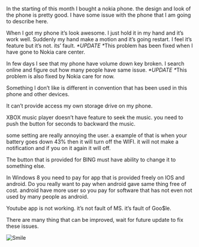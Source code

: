 <p>In the starting of this month I bought a nokia phone. the design and look of the phone is pretty good. I have some issue with the phone that I am going to describe here.</p>

<p>When I got my phone it’s look awesome. I just hold it in my hand and it’s work well. Suddenly my hand make a motion and it’s going restart. I feel it’s feature but it’s not. its’ fault. <em>*UPDATE *</em>This problem has been fixed when I have gone to Nokia care center.</p>

<p>In few days I see that my phone have volume down key broken. I search online and figure out how many people have same issue. <em>*UPDATE *</em>This problem is also fixed by Nokia care for now.</p>

<p>Something I don’t like is different in convention that has been used in this phone and other devices. </p>

<p>It can’t provide access my own storage drive on my phone. </p>

<p>XBOX music player doesn’t have feature to seek the music. you need to push the button for seconds to backward the music. </p>

<p>some setting are really annoying the user. a example of that is when your battery goes down 43% then it will turn off the WIFI. it will not make a notification and if you on it again it will off.</p>

<p>The button that is provided for BING must have ability to change it to something else. </p>

<p>In Windows 8 you need to pay for app that is provided freely on IOS and android. Do you really want to pay when android gave same thing free of cost. android have more user so you pay for software that has not even not used by many people as android.</p>

<p>Youtube app is not working. it’s not fault of MS. it’s fault of Goo$le.</p>

<p>There are many thing that can be improved, wait for future update to fix these issues.</p>

<p><img src="/2013_09_24_nokia_lumia_520_review_Image1.png" alt="Smile" /></p>
